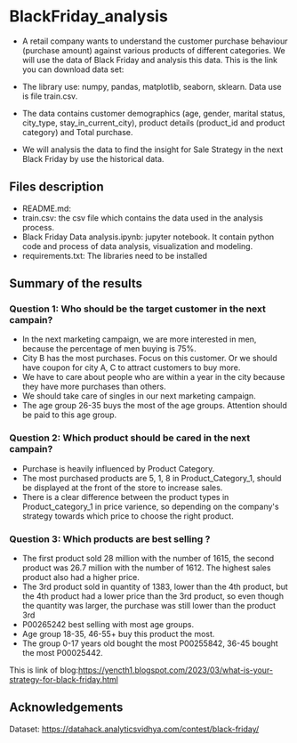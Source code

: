 # BlackFriday_analysis
* A retail company wants to understand the customer purchase behaviour (purchase amount) against various products of different categories. We will use the data of Black Friday and analysis this data. This is the link you can download data set:

* The library use: numpy, pandas, matplotlib, seaborn, sklearn.
Data use is file train.csv. 
* The data contains customer demographics (age, gender, marital status, city_type, stay_in_current_city), product details (product_id and product category) and Total purchase.
* We will analysis the data to find the insight for Sale Strategy in the next Black Friday by use the historical data.

## Files description
* README.md: 
* train.csv: the csv file which contains the data used in the analysis process.
* Black Friday Data analysis.ipynb: jupyter notebook. It contain python code and process of data analysis, visualization and modeling.
* requirements.txt: The libraries need to be installed 

## Summary of the results
### Question 1: Who should be the target customer in the next campain?
* In the next marketing campaign, we are more interested in men, because the percentage of men buying is 75%.
* City B has the most purchases. Focus on this customer. Or we should have coupon for city A, C to attract customers to buy more.
* We have to care about people who are within a year in the city because they have more purchases than others.
* We should take care of singles in our next marketing campaign.
* The age group 26-35 buys the most of the age groups. Attention should be paid to this age group.

### Question 2: Which product should be cared in the next campain?
 * Purchase is heavily influenced by Product Category.
 * The most purchased products are 5, 1, 8 in Product_Category_1, should be displayed at the front of the store to increase sales.
 * There is a clear difference between the product types in Product_category_1 in price varience, so depending on the company's strategy towards which price to choose the right product.
 
### Question 3: Which products are best selling ?
* The first product sold 28 million with the number of 1615, the second product was 26.7 million with the number of 1612. The highest sales product also had a higher price.
* The 3rd product sold in quantity of 1383, lower than the 4th product, but the 4th product had a lower price than the 3rd product, so even though the quantity was larger, the purchase was still lower than the product 3rd
* P00265242 best selling with most age groups.
* Age group 18-35, 46-55+ buy this product the most.
* The group 0-17 years old bought the most P00255842, 36-45 bought the most P00025442.

This is link of blog:https://yencth1.blogspot.com/2023/03/what-is-your-strategy-for-black-friday.html
## Acknowledgements
Dataset: https://datahack.analyticsvidhya.com/contest/black-friday/
